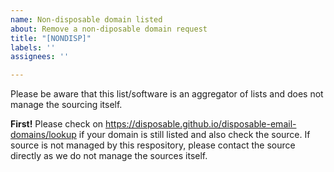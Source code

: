 ```yaml
---
name: Non-disposable domain listed
about: Remove a non-diposable domain request
title: "[NONDISP]"
labels: ''
assignees: ''

---
```


Please be aware that this list/software is an aggregator of lists and does not manage the sourcing itself.

**First!**
Please check on https://disposable.github.io/disposable-email-domains/lookup if your domain is still listed and also check the source. If source is not managed by this respository, please contact the source directly as we do not manage the sources itself.
